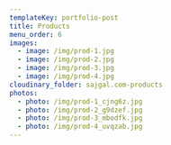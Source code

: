 ```yaml
---
templateKey: portfolio-post
title: Products
menu_order: 6
images:
  - image: /img/prod-1.jpg
  - image: /img/prod-2.jpg
  - image: /img/prod-3.jpg
  - image: /img/prod-4.jpg
cloudinary_folder: sajgal.com-products
photos:
  - photo: /img/prod-1_cjng6z.jpg
  - photo: /img/prod-2_g9dzef.jpg
  - photo: /img/prod-3_mbodfk.jpg
  - photo: /img/prod-4_uvqzab.jpg
---
```

